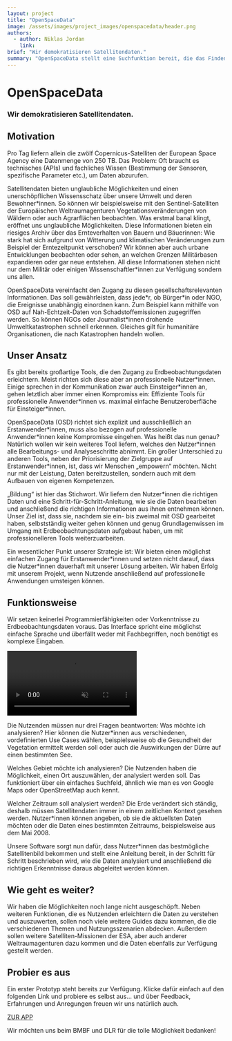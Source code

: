 ```yaml
---
layout: project
title: "OpenSpaceData"
image: /assets/images/project_images/openspacedata/header.png
authors:
  - author: Niklas Jordan
    link:
brief: "Wir demokratisieren Satellitendaten."
summary: "OpenSpaceData stellt eine Suchfunktion bereit, die das Finden von Satellitendaten für alle erleichtert – unabhängig von technischen und fachlichen Kenntnissen."
---
```


# OpenSpaceData

### Wir demokratisieren Satellitendaten.

## Motivation

Pro Tag liefern allein die zwölf Copernicus-Satelliten der European Space Agency eine Datenmenge von 250 TB. Das Problem: Oft braucht es technisches (APIs) und fachliches Wissen (Bestimmung der Sensoren, spezifische Parameter etc.), um Daten abzurufen.

Satellitendaten bieten unglaubliche Möglichkeiten und einen unerschöpflichen Wissensschatz über unsere Umwelt und deren Bewohner\*innen. So können wir beispielsweise mit den Sentinel-Satelliten der Europäischen Weltraumagenturen Vegetationsveränderungen von Wäldern oder auch Agrarflächen beobachten. Was erstmal banal klingt, eröffnet uns unglaubliche Möglichkeiten. Diese Informationen bieten ein riesiges Archiv über das Ernteverhalten von Bauern und Bäuerinnen: Wie stark hat sich aufgrund von Witterung und klimatischen Veränderungen zum Beispiel der Erntezeitpunkt verschoben? Wir können aber auch urbane Entwicklungen beobachten oder sehen, an welchen Grenzen Militärbasen expandieren oder gar neue entstehen. All diese Informationen stehen nicht nur dem Militär oder einigen Wissenschaftler\*innen zur Verfügung sondern uns allen.

OpenSpaceData vereinfacht den Zugang zu diesen gesellschaftsrelevanten Informationen. Das soll gewährleisten, dass jede\*r, ob Bürger\*in oder NGO, die Ereignisse unabhängig einordnen kann. Zum Beispiel kann mithilfe von OSD auf Nah-Echtzeit-Daten von Schadstoffemissionen zugegriffen werden. So können NGOs oder Journalist\*innen drohende Umweltkatastrophen schnell erkennen. Gleiches gilt für humanitäre Organisationen, die nach Katastrophen handeln wollen.

## Unser Ansatz

Es gibt bereits großartige Tools, die den Zugang zu Erdbeobachtungsdaten erleichtern. Meist richten sich diese aber an professionelle Nutzer\*innen. Einige sprechen in der Kommunikation zwar auch Einsteiger\*innen an, gehen letztlich aber immer einen Kompromiss ein: Effiziente Tools für professionelle Anwender\*innen vs. maximal einfache Benutzeroberfläche für Einsteiger\*innen.

OpenSpaceData (OSD) richtet sich explizit und ausschließlich an Erstanwender\*innen, muss also bezogen auf professionelle Anwender\*innen keine Kompromisse eingehen.
Was heißt das nun genau? Natürlich wollen wir kein weiteres Tool liefern, welches den Nutzer\*innen alle Bearbeitungs- und Analyseschritte abnimmt. Ein großer Unterschied zu anderen Tools, neben der Priorisierung der Zielgruppe auf Erstanwender\*innen, ist, dass wir Menschen „empowern“ möchten. Nicht nur mit der Leistung, Daten bereitzustellen, sondern auch mit dem Aufbauen von eigenen Kompetenzen.

„Bildung“ ist hier das Stichwort. Wir liefern den Nutzer\*innen die richtigen Daten und eine Schritt-für-Schritt-Anleitung, wie sie die Daten bearbeiten und anschließend die richtigen Informationen aus ihnen entnehmen können. Unser Ziel ist, dass sie, nachdem sie ein- bis zweimal mit OSD gearbeitet haben, selbstständig weiter gehen können und genug Grundlagenwissen im Umgang mit Erdbeobachtungsdaten aufgebaut haben, um mit professionelleren Tools weiterzuarbeiten.

Ein wesentlicher Punkt unserer Strategie ist: Wir bieten einen möglichst einfachen Zugang für Erstanwender\*innen und setzen nicht darauf, dass die Nutzer\*innen dauerhaft mit unserer Lösung arbeiten. Wir haben Erfolg mit unserem Projekt, wenn Nutzende anschließend auf professionelle Anwendungen umsteigen können.

## Funktionsweise

Wir setzen keinerlei Programmierfähigkeiten oder Vorkenntnisse zu Erdbeobachtungsdaten voraus. Das Interface spricht eine möglichst einfache Sprache und überfällt weder mit Fachbegriffen, noch benötigt es komplexe Eingaben.

<video src="/assets/images/project_images/openspacedata/Funktionsweise.mp4" autoplay controls muted loop></video>

Die Nutzenden müssen nur drei Fragen beantworten:
Was möchte ich analysieren? Hier können die Nutzer\*innen aus verschiedenen, vordefinierten Use Cases wählen, beispielsweise ob die Gesundheit der Vegetation ermittelt werden soll oder auch die Auswirkungen der Dürre auf einen bestimmten See.

Welches Gebiet möchte ich analysieren? Die Nutzenden haben die Möglichkeit, einen Ort auszuwählen, der analysiert werden soll. Das funktioniert über ein einfaches Suchfeld, ähnlich wie man es von Google Maps oder OpenStreetMap auch kennt.

Welcher Zeitraum soll analysiert werden? Die Erde verändert sich ständig, deshalb müssen Satellitendaten immer in einem zeitlichen Kontext gesehen werden. Nutzer\*innen können angeben, ob sie die aktuellsten Daten möchten oder die Daten eines bestimmten Zeitraums, beispielsweise aus dem Mai 2008.

Unsere Software sorgt nun dafür, dass Nutzer\*innen das bestmögliche Satellitenbild bekommen und stellt eine Anleitung bereit, in der Schritt für Schritt beschrieben wird, wie die Daten analysiert und anschließend die richtigen Erkenntnisse daraus abgeleitet werden können.

## Wie geht es weiter?

Wir haben die Möglichkeiten noch lange nicht ausgeschöpft. Neben weiteren Funktionen, die es Nutzenden erleichtern die Daten zu verstehen und auszuwerten, sollen noch viele weitere Guides dazu kommen, die die verschiedenen Themen und Nutzungsszenarien abdecken. Außerdem sollen weitere Satelliten-Missionen der ESA, aber auch anderer Weltraumagenturen dazu kommen und die Daten ebenfalls zur Verfügung gestellt werden.

## Probier es aus

Ein erster Prototyp steht bereits zur Verfügung. Klicke dafür einfach auf den folgenden Link und probiere es selbst aus… und über Feedback, Erfahrungen und Anregungen freuen wir uns natürlich auch.

[ZUR APP](https://openspacedata.netlify.app/)

Wir möchten uns beim BMBF und DLR für die tolle Möglichkeit bedanken!
